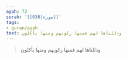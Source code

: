 ```yaml
---
ayah: 72
surah: '[[036|سورة]]'
tags:
- quran/ayah
text: وذللناها لهم فمنها ركوبهم ومنها يأكلون
---
```

> وذللناها لهم فمنها ركوبهم ومنها يأكلون
